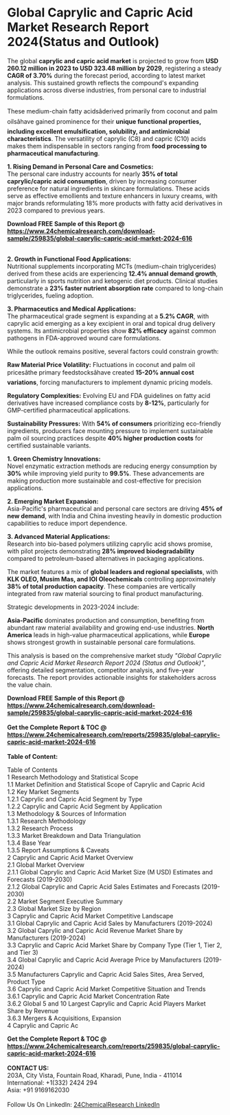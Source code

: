 <h1>Global Caprylic and Capric Acid Market Research Report 2024(Status and Outlook)</h1><p>The global <strong>caprylic and capric acid market</strong> is projected to grow from <strong>USD 260.12 million in 2023 to USD 323.48 million by 2029</strong>, registering a steady <strong>CAGR of 3.70%</strong> during the forecast period, according to latest market analysis. This sustained growth reflects the compound's expanding applications across diverse industries, from personal care to industrial formulations.</p><p>These medium-chain fatty acidsâderived primarily from coconut and palm oilsâhave gained prominence for their <strong>unique functional properties, including excellent emulsification, solubility, and antimicrobial characteristics</strong>. The versatility of caprylic (C8) and capric (C10) acids makes them indispensable in sectors ranging from <strong>food processing to pharmaceutical manufacturing</strong>.</p><p><strong>1. Rising Demand in Personal Care and Cosmetics:</strong><br>
The personal care industry accounts for nearly <strong>35% of total caprylic/capric acid consumption</strong>, driven by increasing consumer preference for natural ingredients in skincare formulations. These acids serve as effective emollients and texture enhancers in luxury creams, with major brands reformulating 18% more products with fatty acid derivatives in 2023 compared to previous years.</p><div><b>Download FREE Sample of this Report @ 
            <a href="https://www.24chemicalresearch.com/download-sample/259835/global-caprylic-capric-acid-market-2024-616">
            https://www.24chemicalresearch.com/download-sample/259835/global-caprylic-capric-acid-market-2024-616</a></b></div><br><p><strong>2. Growth in Functional Food Applications:</strong><br>
Nutritional supplements incorporating MCTs (medium-chain triglycerides) derived from these acids are experiencing <strong>12.4% annual demand growth</strong>, particularly in sports nutrition and ketogenic diet products. Clinical studies demonstrate a <strong>23% faster nutrient absorption rate</strong> compared to long-chain triglycerides, fueling adoption.</p><p><strong>3. Pharmaceutics and Medical Applications:</strong><br>
The pharmaceutical grade segment is expanding at a <strong>5.2% CAGR</strong>, with caprylic acid emerging as a key excipient in oral and topical drug delivery systems. Its antimicrobial properties show <strong>82% efficacy</strong> against common pathogens in FDA-approved wound care formulations.</p><p>While the outlook remains positive, several factors could constrain growth:</p><p><strong>Raw Material Price Volatility:</strong> Fluctuations in coconut and palm oil pricesâthe primary feedstocksâhave created <strong>15-20% annual cost variations</strong>, forcing manufacturers to implement dynamic pricing models.</p><p><strong>Regulatory Complexities:</strong> Evolving EU and FDA guidelines on fatty acid derivatives have increased compliance costs by <strong>8-12%</strong>, particularly for GMP-certified pharmaceutical applications.</p><p><strong>Sustainability Pressures:</strong> With <strong>54% of consumers</strong> prioritizing eco-friendly ingredients, producers face mounting pressure to implement sustainable palm oil sourcing practices despite <strong>40% higher production costs</strong> for certified sustainable variants.</p><p><strong>1. Green Chemistry Innovations:</strong><br>
Novel enzymatic extraction methods are reducing energy consumption by <strong>30%</strong> while improving yield purity to <strong>99.5%</strong>. These advancements are making production more sustainable and cost-effective for precision applications.</p><p><strong>2. Emerging Market Expansion:</strong><br>
Asia-Pacific's pharmaceutical and personal care sectors are driving <strong>45% of new demand</strong>, with India and China investing heavily in domestic production capabilities to reduce import dependence.</p><p><strong>3. Advanced Material Applications:</strong><br>
Research into bio-based polymers utilizing caprylic acid shows promise, with pilot projects demonstrating <strong>28% improved biodegradability</strong> compared to petroleum-based alternatives in packaging applications.</p><p>The market features a mix of <strong>global leaders and regional specialists</strong>, with <strong>KLK OLEO, Musim Mas, and IOI Oleochemicals</strong> controlling approximately <strong>38% of total production capacity</strong>. These companies are vertically integrated from raw material sourcing to final product manufacturing.</p><p>Strategic developments in 2023-2024 include:</p><p><strong>Asia-Pacific</strong> dominates production and consumption, benefiting from abundant raw material availability and growing end-use industries. <strong>North America</strong> leads in high-value pharmaceutical applications, while <strong>Europe</strong> shows strongest growth in sustainable personal care formulations.</p><p>This analysis is based on the comprehensive market study <em>"Global Caprylic and Capric Acid Market Research Report 2024 (Status and Outlook)"</em>, offering detailed segmentation, competitor analysis, and five-year forecasts. The report provides actionable insights for stakeholders across the value chain.</p><div><b>Download FREE Sample of this Report @ 
            <a href="https://www.24chemicalresearch.com/download-sample/259835/global-caprylic-capric-acid-market-2024-616">
            https://www.24chemicalresearch.com/download-sample/259835/global-caprylic-capric-acid-market-2024-616</a></b></div><br><div><b>Get the Complete Report & TOC @ 
            <a href="https://www.24chemicalresearch.com/reports/259835/global-caprylic-capric-acid-market-2024-616">
            https://www.24chemicalresearch.com/reports/259835/global-caprylic-capric-acid-market-2024-616</a></b></div><br>
            <b>Table of Content:</b><p>Table of Contents<br />
1 Research Methodology and Statistical Scope<br />
1.1 Market Definition and Statistical Scope of Caprylic and Capric Acid<br />
1.2 Key Market Segments<br />
1.2.1 Caprylic and Capric Acid Segment by Type<br />
1.2.2 Caprylic and Capric Acid Segment by Application<br />
1.3 Methodology & Sources of Information<br />
1.3.1 Research Methodology<br />
1.3.2 Research Process<br />
1.3.3 Market Breakdown and Data Triangulation<br />
1.3.4 Base Year<br />
1.3.5 Report Assumptions & Caveats<br />
2 Caprylic and Capric Acid Market Overview<br />
2.1 Global Market Overview<br />
2.1.1 Global Caprylic and Capric Acid Market Size (M USD) Estimates and Forecasts (2019-2030)<br />
2.1.2 Global Caprylic and Capric Acid Sales Estimates and Forecasts (2019-2030)<br />
2.2 Market Segment Executive Summary<br />
2.3 Global Market Size by Region<br />
3 Caprylic and Capric Acid Market Competitive Landscape<br />
3.1 Global Caprylic and Capric Acid Sales by Manufacturers (2019-2024)<br />
3.2 Global Caprylic and Capric Acid Revenue Market Share by Manufacturers (2019-2024)<br />
3.3 Caprylic and Capric Acid Market Share by Company Type (Tier 1, Tier 2, and Tier 3)<br />
3.4 Global Caprylic and Capric Acid Average Price by Manufacturers (2019-2024)<br />
3.5 Manufacturers Caprylic and Capric Acid Sales Sites, Area Served, Product Type<br />
3.6 Caprylic and Capric Acid Market Competitive Situation and Trends<br />
3.6.1 Caprylic and Capric Acid Market Concentration Rate<br />
3.6.2 Global 5 and 10 Largest Caprylic and Capric Acid Players Market Share by Revenue<br />
3.6.3 Mergers & Acquisitions, Expansion<br />
4 Caprylic and Capric Ac</p><div><b>Get the Complete Report & TOC @ 
            <a href="https://www.24chemicalresearch.com/reports/259835/global-caprylic-capric-acid-market-2024-616">
            https://www.24chemicalresearch.com/reports/259835/global-caprylic-capric-acid-market-2024-616</a></b></div><br><b>CONTACT US:</b><br>
            203A, City Vista, Fountain Road, Kharadi, Pune, India - 411014<br>
            International: +1(332) 2424 294<br>
            Asia: +91 9169162030 <br><br>
            Follow Us On LinkedIn: <a href="https://www.linkedin.com/company/24chemicalresearch/">24ChemicalResearch LinkedIn</a>